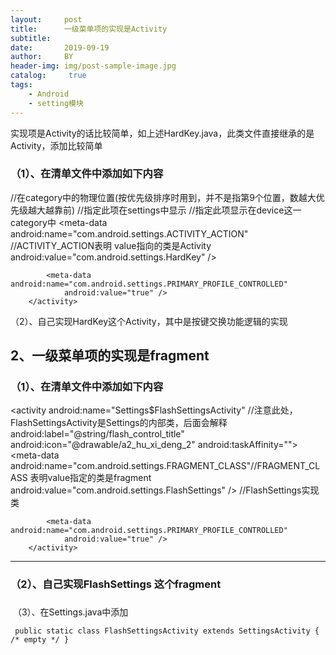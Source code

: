 ```yaml
---
layout:     post
title:      一级菜单项的实现是Activity
subtitle:   
date:       2019-09-19
author:     BY
header-img: img/post-sample-image.jpg
catalog: 	 true
tags:
    - Android
    - setting模块
---
```

实现项是Activity的话比较简单，如上述HardKey.java，此类文件直接继承的是Activity，添加比较简单

### （1）、在清单文件中添加如下内容
<activity android:name="HardKey"
                android:label="@string/hardkey_switch"
                android:icon="@drawable/a2_zuo_you_jiaohuan_2"
                android:taskAffinity="">
            <intent-filter android:priority="1">
                <action android:name="com.android.settings.HARDKEY" />
                <action android:name="android.settings.HARDKEY" />
                <category android:name="android.intent.category.DEFAULT" />
            </intent-filter>
            <intent-filter>
                <action android:name="android.intent.action.MAIN" />
                <category android:name="android.intent.category.DEFAULT" />
                <category android:name="android.intent.category.VOICE_LAUNCH" />
                <category android:name="com.android.settings.SHORTCUT" />
            </intent-filter>
            <intent-filter android:priority="9">//在category中的物理位置(按优先级排序时用到，并不是指第9个位置，数越大优先级越大越靠前)
                <action android:name="com.android.settings.action.SETTINGS" />//指定此项在settings中显示
            </intent-filter>
            <meta-data android:name="com.android.settings.category"
                android:value="com.android.settings.category.device" />//指定此项显示在device这一category中
            <meta-data android:name="com.android.settings.ACTIVITY_ACTION" //ACTIVITY_ACTION表明 value指向的类是Activity
                android:value="com.android.settings.HardKey" />
            
            <meta-data android:name="com.android.settings.PRIMARY_PROFILE_CONTROLLED"
                android:value="true" />
        </activity>
（2）、自己实现HardKey这个Activity，其中是按键交换功能逻辑的实现

## 2、一级菜单项的实现是fragment

### （1）、在清单文件中添加如下内容
<activity android:name="Settings$FlashSettingsActivity"   //注意此处，FlashSettingsActivity是Settings的内部类，后面会解释
                android:label="@string/flash_control_title"
                android:icon="@drawable/a2_hu_xi_deng_2"
                android:taskAffinity="">
            <intent-filter android:priority="1">
                <action android:name="com.android.settings.FLASH_SETTING" />
                <action android:name="android.settings.FLASH_SETTING" />
                <category android:name="android.intent.category.DEFAULT" />
            </intent-filter>
            <intent-filter>
                <action android:name="android.intent.action.MAIN" />
                <category android:name="android.intent.category.DEFAULT" />
                <category android:name="android.intent.category.VOICE_LAUNCH" />
                <category android:name="com.android.settings.SHORTCUT" />
            </intent-filter>
            <intent-filter android:priority="9">
                <action android:name="com.android.settings.action.SETTINGS" />
            </intent-filter>
            <meta-data android:name="com.android.settings.category"
                android:value="com.android.settings.category.device" />
            <meta-data android:name="com.android.settings.FRAGMENT_CLASS"//FRAGMENT_CLASS 表明value指定的类是fragment
                android:value="com.android.settings.FlashSettings" /> //FlashSettings实现类
            
            <meta-data android:name="com.android.settings.PRIMARY_PROFILE_CONTROLLED"
                android:value="true" />
        </activity>
--------------------- 
### （2）、自己实现FlashSettings 这个fragment

### 
 （3）、在Settings.java中添加

```
 public static class FlashSettingsActivity extends SettingsActivity { /* empty */ }
```
